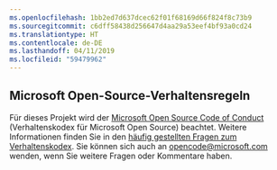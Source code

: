 ```yaml
---
ms.openlocfilehash: 1bb2ed7d637dcec62f01f68169d66f824f8c73b9
ms.sourcegitcommit: c6dff58438d256647d4aa29a53eef4bf93a0cd24
ms.translationtype: HT
ms.contentlocale: de-DE
ms.lasthandoff: 04/11/2019
ms.locfileid: "59479962"
---
```

## <a name="microsoft-open-source-code-of-conduct"></a>Microsoft Open-Source-Verhaltensregeln

Für dieses Projekt wird der [Microsoft Open Source Code of Conduct](https://opensource.microsoft.com/codeofconduct/) (Verhaltenskodex für Microsoft Open Source) beachtet.
Weitere Informationen finden Sie in den [häufig gestellten Fragen zum Verhaltenskodex](https://opensource.microsoft.com/codeofconduct/faq/). Sie können sich auch an [opencode@microsoft.com](mailto:opencode@microsoft.com) wenden, wenn Sie weitere Fragen oder Kommentare haben.

